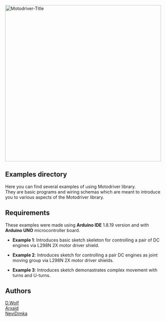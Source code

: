 <img src="https://i.imgur.com/l4UcX4U.png" alt="Motodriver-Title" width="500"/>

## Examples directory

Here you can find several examples of using Motodriver library.   
They are basic programs and wiring schemas which are meant to introduce you to various aspects of the Motodriver library.   

## Requirements

These examples were made using **Arduino IDE** 1.8.19 version and with **Arduino UNO** microcontroller board.   

* **Example 1**: Introduces basic sketch skeleton for controlling a pair of DC engines via L298N 2X motor driver shield.   

* **Example 2**: Introduces sketch for controlling a pair DC engines as joint moving group via L298N 2X motor driver shields.   

* **Example 3**: Introduces sketch demonastrates complex movement with turns and U-turns.   

## Authors

[D.Wolf](https://github.com/Runsolar)   
[Arxaid](https://github.com/Arxaid)   
[NeviDimka](https://github.com/dmitrii591)   
